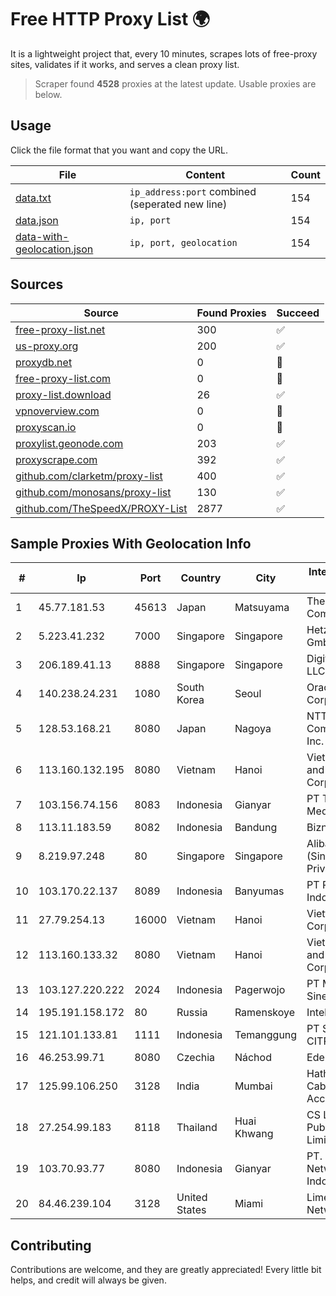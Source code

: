 
# Free HTTP Proxy List 🌍

It is a lightweight project that, every 10 minutes, scrapes lots of free-proxy sites, validates if it works, and serves a clean proxy list.


> Scraper found **4528** proxies at the latest update. Usable proxies are below.

## Usage

Click the file format that you want and copy the URL.


|File|Content|Count|
|----|-------|-----|
|[data.txt](https://raw.githubusercontent.com/themiralay/Proxy-List-World/master/data.txt)|`ip_address:port` combined (seperated new line)|154|
|[data.json](https://raw.githubusercontent.com/themiralay/Proxy-List-World/master/data.json)|`ip, port`|154|
|[data-with-geolocation.json](https://raw.githubusercontent.com/themiralay/Proxy-List-World/master/data-with-geolocation.json)|`ip, port, geolocation`|154|

## Sources

|Source|Found Proxies|Succeed|
|------|-------------|-------|
|[free-proxy-list.net](https://free-proxy-list.net)|300|✅|
|[us-proxy.org](https://www.us-proxy.org)|200|✅|
|[proxydb.net](http://proxydb.net)|0|🚫|
|[free-proxy-list.com](https://free-proxy-list.com/?page=&port=&type%5B%5D=http&type%5B%5D=https&up_time=0&search=Search)|0|🚫|
|[proxy-list.download](https://www.proxy-list.download/HTTP)|26|✅|
|[vpnoverview.com](https://vpnoverview.com/privacy/anonymous-browsing/free-proxy-servers)|0|🚫|
|[proxyscan.io](https://www.proxyscan.io)|0|🚫|
|[proxylist.geonode.com](https://proxylist.geonode.com/api/proxy-list?limit=300&page=1&sort_by=lastChecked&sort_type=desc&protocols=http,https)|203|✅|
|[proxyscrape.com](https://api.proxyscrape.com/v2/?request=displayproxies&protocol=http&timeout=10000&country=all&ssl=all&anonymity=all)|392|✅|
|[github.com/clarketm/proxy-list](https://raw.githubusercontent.com/clarketm/proxy-list/master/proxy-list-raw.txt)|400|✅|
|[github.com/monosans/proxy-list](https://raw.githubusercontent.com/monosans/proxy-list/main/proxies/http.txt)|130|✅|
|[github.com/TheSpeedX/PROXY-List](https://raw.githubusercontent.com/TheSpeedX/PROXY-List/master/http.txt)|2877|✅|


## Sample Proxies With Geolocation Info

|#|Ip|Port|Country|City|Internet Service Provider|
|-|--|----|-------|----|-------------------------|
|1|45.77.181.53|45613|Japan|Matsuyama|The Constant Company|
|2|5.223.41.232|7000|Singapore|Singapore|Hetzner Online GmbH|
|3|206.189.41.13|8888|Singapore|Singapore|DigitalOcean, LLC|
|4|140.238.24.231|1080|South Korea|Seoul|Oracle Corporation|
|5|128.53.168.21|8080|Japan|Nagoya|NTT PC Communications, Inc.|
|6|113.160.132.195|8080|Vietnam|Hanoi|VietNam Post and Telecom Corporation|
|7|103.156.74.156|8083|Indonesia|Gianyar|PT Trika Global Media|
|8|113.11.183.59|8082|Indonesia|Bandung|Biznet Networks|
|9|8.219.97.248|80|Singapore|Singapore|Alibaba Cloud (Singapore) Private Limited|
|10|103.170.22.137|8089|Indonesia|Banyumas|PT Puskomedia Indonesia Kreatif|
|11|27.79.254.13|16000|Vietnam|Hanoi|Viettel Corporation|
|12|113.160.133.32|8080|Vietnam|Hanoi|VietNam Post and Telecom Corporation|
|13|103.127.220.222|2024|Indonesia|Pagerwojo|PT Multi Guna Sinergi|
|14|195.191.158.172|80|Russia|Ramenskoye|Intelsc Ltd.|
|15|121.101.133.81|1111|Indonesia|Temanggung|PT SELARAS CITRA TERABIT|
|16|46.253.99.71|8080|Czechia|Náchod|Edera Group a.s.|
|17|125.99.106.250|3128|India|Mumbai|Hathway IP over Cable Internet Access|
|18|27.254.99.183|8118|Thailand|Huai Khwang|CS Loxinfo Public Company Limited|
|19|103.70.93.77|8080|Indonesia|Gianyar|PT. Jinom Network Indonesia|
|20|84.46.239.104|3128|United States|Miami|Limestone Networks, Inc.|



## Contributing

Contributions are welcome, and they are greatly appreciated! Every
little bit helps, and credit will always be given.

